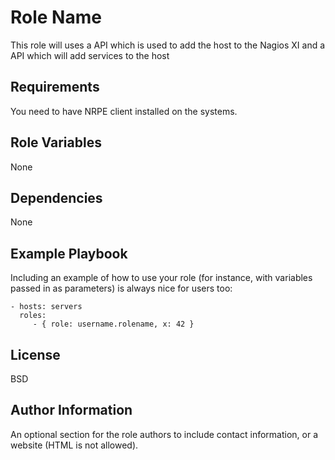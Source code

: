 Role Name
=========

This role will uses a API which is used to add the host to the Nagios XI and a API which will add services to the host

Requirements
------------

You need to have NRPE client installed on the systems.

Role Variables
--------------

None

Dependencies
------------

None

Example Playbook
----------------

Including an example of how to use your role (for instance, with variables passed in as parameters) is always nice for users too:

    - hosts: servers
      roles:
         - { role: username.rolename, x: 42 }

License
-------

BSD

Author Information
------------------

An optional section for the role authors to include contact information, or a website (HTML is not allowed).
